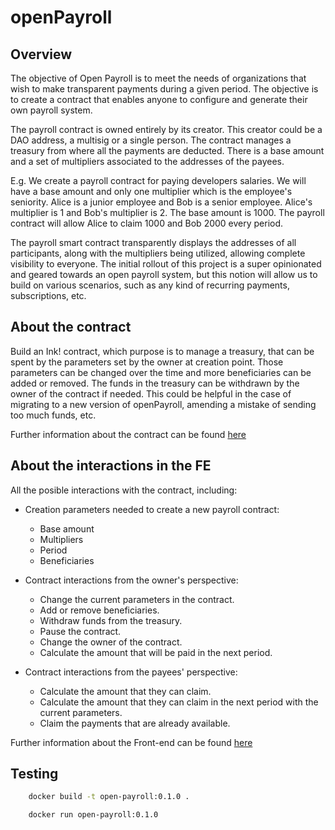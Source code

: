 # openPayroll

## Overview

The objective of Open Payroll is to meet the needs of organizations that wish to make transparent payments during a given period.
The objective is to create a contract that enables anyone to configure and generate their own payroll system.

The payroll contract is owned entirely by its creator. This creator could be a DAO address, a multisig or a single person. The contract manages a treasury from where all the payments are deducted. There is a base amount and a set of multipliers associated to the addresses of the payees.

E.g. We create a payroll contract for paying developers salaries. We will have a base amount and only one multiplier which is the employee's seniority.
Alice is a junior employee and Bob is a senior employee. Alice's multiplier is 1 and Bob's multiplier is 2. The base amount is 1000. The payroll contract will allow Alice to claim 1000 and Bob 2000 every period.

The payroll smart contract transparently displays the addresses of all participants, along with the multipliers being utilized, allowing complete visibility to everyone. The initial rollout of this project is a super opinionated and geared towards an open payroll system, but this notion will allow us to build on various scenarios, such as any kind of recurring payments, subscriptions, etc.

## About the contract

Build an Ink! contract, which purpose is to manage a treasury, that can be spent by the parameters set by the owner at creation point. Those parameters can be changed over the time and more beneficiaries can be added or removed. The funds in the treasury can be withdrawn by the owner of the contract if needed. This could be helpful in the case of migrating to a new version of openPayroll, amending a mistake of sending too much funds, etc. 

Further information about the contract can be found [here](./contracts/README.md)
## About the interactions in the FE

All the posible interactions with the contract, including:

- Creation parameters needed to create a new payroll contract:

  - Base amount
  - Multipliers
  - Period
  - Beneficiaries

- Contract interactions from the owner's perspective:

  - Change the current parameters in the contract.
  - Add or remove beneficiaries.
  - Withdraw funds from the treasury.
  - Pause the contract.
  - Change the owner of the contract.
  - Calculate the amount that will be paid in the next period.

- Contract interactions from the payees' perspective:
  - Calculate the amount that they can claim.
  - Calculate the amount that they can claim in the next period with the current parameters.
  - Claim the payments that are already available.

Further information about the Front-end can be found [here](./website/README.md)

## Testing

```bash
    docker build -t open-payroll:0.1.0 .
```

```bash
    docker run open-payroll:0.1.0
```